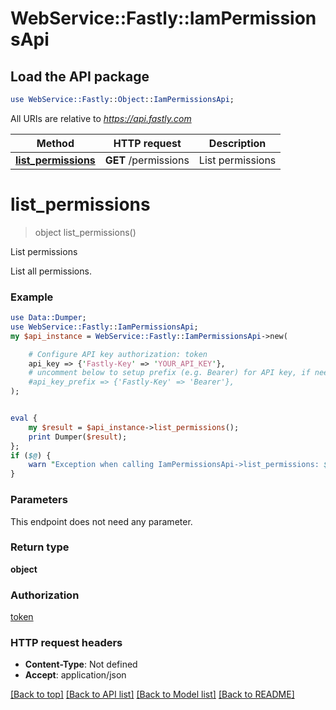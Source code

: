# WebService::Fastly::IamPermissionsApi

## Load the API package
```perl
use WebService::Fastly::Object::IamPermissionsApi;
```

All URIs are relative to *https://api.fastly.com*

Method | HTTP request | Description
------------- | ------------- | -------------
[**list_permissions**](IamPermissionsApi.md#list_permissions) | **GET** /permissions | List permissions


# **list_permissions**
> object list_permissions()

List permissions

List all permissions.

### Example
```perl
use Data::Dumper;
use WebService::Fastly::IamPermissionsApi;
my $api_instance = WebService::Fastly::IamPermissionsApi->new(

    # Configure API key authorization: token
    api_key => {'Fastly-Key' => 'YOUR_API_KEY'},
    # uncomment below to setup prefix (e.g. Bearer) for API key, if needed
    #api_key_prefix => {'Fastly-Key' => 'Bearer'},
);


eval {
    my $result = $api_instance->list_permissions();
    print Dumper($result);
};
if ($@) {
    warn "Exception when calling IamPermissionsApi->list_permissions: $@\n";
}
```

### Parameters
This endpoint does not need any parameter.

### Return type

**object**

### Authorization

[token](../README.md#token)

### HTTP request headers

 - **Content-Type**: Not defined
 - **Accept**: application/json

[[Back to top]](#) [[Back to API list]](../README.md#documentation-for-api-endpoints) [[Back to Model list]](../README.md#documentation-for-models) [[Back to README]](../README.md)

